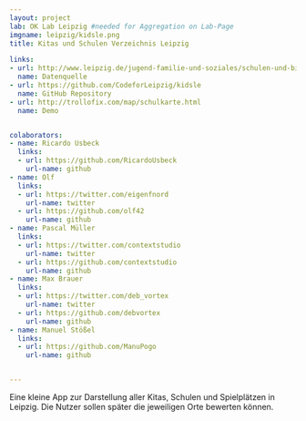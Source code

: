 ```yaml
---
layout: project
lab: OK Lab Leipzig #needed for Aggregation on Lab-Page
imgname: leipzig/kidsle.png
title: Kitas und Schulen Verzeichnis Leipzig

links:
- url: http://www.leipzig.de/jugend-familie-und-soziales/schulen-und-bildung/schulen/
  name: Datenquelle
- url: https://github.com/CodeforLeipzig/kidsle
  name: GitHub Repository
- url: http://trollofix.com/map/schulkarte.html
  name: Demo


colaborators:
- name: Ricardo Usbeck
  links:
  - url: https://github.com/RicardoUsbeck
    url-name: github
- name: Olf
  links:
  - url: https://twitter.com/eigenfnord
    url-name: twitter
  - url: https://github.com/olf42
    url-name: github
- name: Pascal Müller
  links:
  - url: https://twitter.com/contextstudio
    url-name: twitter
  - url: https://github.com/contextstudio
    url-name: github
- name: Max Brauer
  links:
  - url: https://twitter.com/deb_vortex
    url-name: twitter
  - url: https://github.com/debvortex
    url-name: github
- name: Manuel Stößel
  links:
  - url: https://github.com/ManuPogo
    url-name: github


---
```


Eine kleine App zur Darstellung aller Kitas, Schulen und Spielplätzen in Leipzig. Die Nutzer sollen später die jeweiligen Orte bewerten können.
